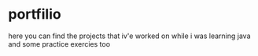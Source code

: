 # portfilio
here you can find the projects that iv'e worked on while i was learning java and some practice exercies too
